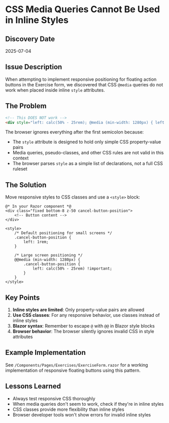 # CSS Media Queries Cannot Be Used in Inline Styles

## Discovery Date
2025-07-04

## Issue Description
When attempting to implement responsive positioning for floating action buttons in the Exercise form, we discovered that CSS `@media` queries do not work when placed inside inline `style` attributes.

## The Problem
```html
<!-- This DOES NOT work -->
<div style="left: calc(50% - 25rem); @media (min-width: 1280px) { left: calc(50% - 25rem) !important; }">
```

The browser ignores everything after the first semicolon because:
- The `style` attribute is designed to hold only simple CSS property-value pairs
- Media queries, pseudo-classes, and other CSS rules are not valid in this context
- The browser parses `style` as a simple list of declarations, not a full CSS ruleset

## The Solution
Move responsive styles to CSS classes and use a `<style>` block:

```razor
@* In your Razor component *@
<div class="fixed bottom-8 z-50 cancel-button-position">
    <!-- Button content -->
</div>

<style>
    /* Default positioning for small screens */
    .cancel-button-position {
        left: 1rem;
    }

    /* Large screen positioning */
    @@media (min-width: 1280px) {
        .cancel-button-position {
            left: calc(50% - 25rem) !important;
        }
    }
</style>
```

## Key Points
1. **Inline styles are limited**: Only property-value pairs are allowed
2. **Use CSS classes**: For any responsive behavior, use classes instead of inline styles
3. **Blazor syntax**: Remember to escape `@` with `@@` in Blazor style blocks
4. **Browser behavior**: The browser silently ignores invalid CSS in style attributes

## Example Implementation
See `/Components/Pages/Exercises/ExerciseForm.razor` for a working implementation of responsive floating buttons using this pattern.

## Lessons Learned
- Always test responsive CSS thoroughly
- When media queries don't seem to work, check if they're in inline styles
- CSS classes provide more flexibility than inline styles
- Browser developer tools won't show errors for invalid inline styles